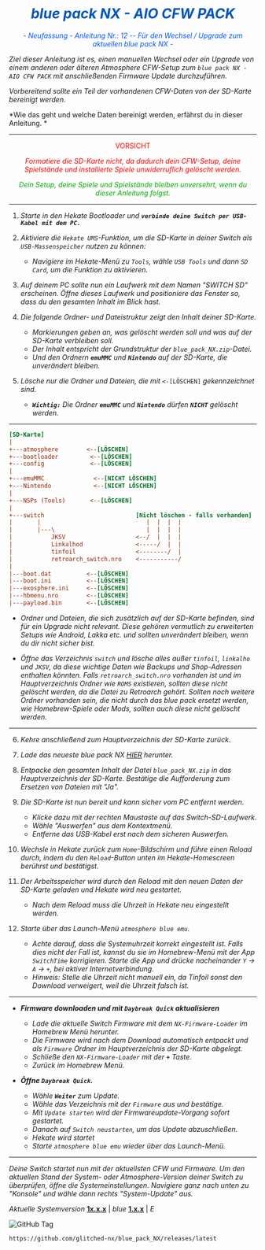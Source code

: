 <div style="text-align: center;">
  <h1 style="color: #0055BB;"><strong><em>blue pack NX - AIO CFW PACK</em></strong></h1>
  <p style="color: #0055FF;"><em>- Neufassung - Anleitung Nr.: 12 -- Für den Wechsel / Upgrade zum aktuellen blue pack NX -</em></p>
</div>

*Ziel dieser Anleitung ist es, einen manuellen Wechsel oder ein Upgrade von einem anderen oder älteren Atmosphere CFW-Setup zum `blue pack NX - AIO CFW PACK` mit anschließenden Firmware Update durchzuführen.*

*Vorbereitend sollte ein Teil der vorhandenen CFW-Daten von der SD-Karte bereinigt werden.*

*Wie das geht und welche Daten bereinigt werden, erfährst du in dieser Anleitung. *

---

<div align="center">
<div style="text-align: center; color: red;">VORSICHT</div>
<p style="color: #FF0000;"><em>Formatiere die SD-Karte nicht, da dadurch dein CFW-Setup, deine Spielstände und installierte Spiele unwiderruflich gelöscht werden.</em></p>
<p style="color: #00AA00;"><em>Dein Setup, deine Spiele und Spielstände bleiben unversehrt, wenn du dieser Anleitung folgst.</em></p>
</div>

---

1. *Starte in den Hekate Bootloader und* ***`verbinde deine Switch per USB-Kabel mit dem PC.`***

2. *Aktiviere die `Hekate UMS`-Funktion, um die SD-Karte in deiner Switch als `USB-Massenspeicher` nutzen zu können:*
   - *Navigiere im Hekate-Menü zu `Tools`, wähle `USB Tools` und dann `SD Card`, um die Funktion zu aktivieren.*

3. *Auf deinem PC sollte nun ein Laufwerk mit dem Namen "SWITCH SD" erscheinen. Öffne dieses Laufwerk und positioniere das Fenster so, dass du den gesamten Inhalt im Blick hast.*

4. *Die folgende Ordner- und Dateistruktur zeigt den Inhalt deiner SD-Karte.*
    - *Markierungen geben an, was gelöscht werden soll und was auf der SD-Karte verbleiben soll.*
   - *Der Inhalt entspricht der Grundstruktur der `blue_pack_NX.zip`-Datei.*
   - *Und den Ordnern* ***`emuMMC`*** *und* ***`Nintendo`*** *auf der SD-Karte, die unverändert bleiben.*

5. *Lösche nur die Ordner und Dateien, die mit* `<-[LÖSCHEN]` *gekennzeichnet sind.*
    - ***`Wichtig:`*** *Die Ordner* ***`emuMMC`*** *und* ***`Nintendo`*** *dürfen* ***`NICHT`*** *gelöscht werden.*

---
```ini
[SD-Karte]
|
+---atmosphere        <--[LÖSCHEN]
+---bootloader         <--[LÖSCHEN]
+---config             <--[LÖSCHEN]
|
+---emuMMC              <--[NICHT LÖSCHEN]
+---Nintendo            <--[NICHT LÖSCHEN]
|
+---NSPs (Tools)       <--[LÖSCHEN]
|
+---switch                          [Nicht löschen - falls vorhanden]
|       |                              |  |  |  |
|       |---\                          |  |  |  |
|           JKSV                    <--/  |  |  |
|           Linkalhod               <-----/  |  |
|           tinfoil                 <--------/  |
|           retroarch_switch.nro    <-----------/
|
|---boot.dat          <--[LÖSCHEN]
|---boot.ini          <--[LÖSCHEN]
|---exosphere.ini     <--[LÖSCHEN]
|---hbmenu.nro        <--[LÖSCHEN]
|---payload.bin       <--[LÖSCHEN]
```

- *Ordner und Dateien, die sich zusätzlich auf der SD-Karte befinden, sind für ein Upgrade nicht relevant. Diese gehören vermutlich zu erweiterten Setups wie Android, Lakka etc. und sollten unverändert bleiben, wenn du dir nicht sicher bist.*

- *Öffne das Verzeichnis `switch` und lösche alles außer `tinfoil`, `linkalho` und `JKSV`, da diese wichtige Daten wie Backups und Shop-Adressen enthalten könnten. Falls `retroarch_switch.nro` vorhanden ist und im Hauptverzeichnis Ordner wie `ROMS` existieren, sollten diese nicht gelöscht werden, da die Datei zu Retroarch gehört. Sollten noch weitere Ordner vorhanden sein, die nicht durch das blue pack ersetzt werden, wie Homebrew-Spiele oder Mods, sollten auch diese nicht gelöscht werden.*

---

6. *Kehre anschließend zum Hauptverzeichnis der SD-Karte zurück.*

7. *Lade das neueste blue pack NX [HIER](https://github.com/glitched-nx/blue_pack_NX/releases/latest) herunter.*

8. *Entpacke den gesamten Inhalt der Datei `blue_pack_NX.zip` in das Hauptverzeichnis der SD-Karte. Bestätige die Aufforderung zum Ersetzen von Dateien mit "Ja".*

9. *Die SD-Karte ist nun bereit und kann sicher vom PC entfernt werden.* 
    - *Klicke dazu mit der rechten Maustaste auf das Switch-SD-Laufwerk.*
    - *Wähle "Auswerfen" aus dem Kontextmenü.*
    - *Entferne das USB-Kabel erst nach dem sicheren Auswerfen.*

10. *Wechsle in Hekate zurück zum `Home`-Bildschirm und führe einen Reload durch, indem du den `Reload`-Button unten im Hekate-Homescreen berührst und bestätigst.*

11. *Der Arbeitsspeicher wird durch den Reload mit den neuen Daten der SD-Karte geladen und Hekate wird neu gestartet.*
    - *Nach dem Reload muss die Uhrzeit in Hekate neu eingestellt werden.*

12. *Starte über das Launch-Menü `atmosphere blue emu`.*
    - *Achte darauf, dass die Systemuhrzeit korrekt eingestellt ist. Falls dies nicht der Fall ist, kannst du sie im Homebrew-Menü mit der App `SwitchTime` korrigieren. Starte die App und drücke nacheinander `Y` -> `A` -> `+`, bei aktiver Internetverbindung.*
    - *Hinweis: Stelle die Uhrzeit nicht manuell ein, da Tinfoil sonst den Download verweigert, weil die Uhrzeit falsch ist.*

---

- ***Firmware downloaden und mit `Daybreak Quick` aktualisieren***
    - *Lade die aktuelle Switch Firmware mit dem `NX-Firmware-Loader` im Homebrew Menü herunter.*
    - *Die Firmware wird nach dem Download automatisch entpackt und als `Firmware` Ordner im Hauptverzeichnis der SD-Karte abgelegt.*
    - *Schließe den `NX-Firmware-Loader` mit der **`+`** Taste.*
    - *Zurück im Homebrew Menü.*

- ***Öffne `Daybreak Quick`.***
    - *Wähle **`Weiter`** zum Update.*
    - *Wähle das Verzeichnis mit der `Firmware` aus und bestätige.*
    - *Mit `Update starten` wird der Firmwareupdate-Vorgang sofort gestartet.*
    - *Danach auf `Switch neustarten`, um das Update abzuschließen.*
    - *Hekate wird startet*
    - *Starte `atmosphere blue emu` wieder über das Launch-Menü.*

---

*Deine Switch startet nun mit der aktuellsten CFW und Firmware.*
*Um den aktuellen Stand der System- oder Atmosphere-Version deiner Switch zu überprüfen, öffne die Systemeinstellungen. Navigiere ganz nach unten zu "Konsole" und wähle dann rechts "System-Update" aus.*

*Aktuelle Systemversion* [**1x.x.x**](*) | *blue* [**1.x.x**](*) | *E*

<img alt="GitHub Tag" src="https://img.shields.io/github/v/tag/glitched-nx/blue_pack_nx?style=plastic&logoSize=auto&label=blue pack NX - Aktuellste Release-Version&labelColor=%23abc4ff&color=%230d3ce6">

```
https://github.com/glitched-nx/blue_pack_NX/releases/latest
```
